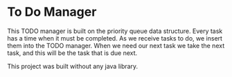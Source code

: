 # To Do Manager

This TODO manager is built on the priority queue data structure.
Every task has a time when it must be completed. 
As we receive tasks to do, we insert them into the TODO manager. 
When we need our next task we take the next task, and this will be the task that is due next.

This project was built without any java library.
